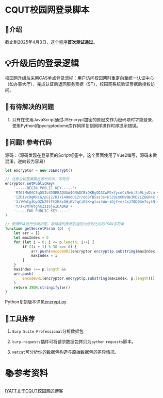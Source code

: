 # CQUT校园网登录脚本

## 🤔介绍

截止到2025年4月3日，这个程序**首次测试通过**。

# 💡升级后的登录逻辑

校园网升级后采用CAS单点登录流程：用户访问校园网时重定向至统一认证中心（如办事大厅），完成认证后返回服务票据（ST），校园网系统验证票据后授权访问。

## 🐸有待解决的问题

1.  只有在使用JavaScript通过JSEncrypt加密的原密文作为密码项时才能登录，使用Python的pycryptodome库作同样复刻同样操作时却提示错误。

## 📝问题1 参考代码

源码：（源码发现在登录页的Script标签中，这个页面使用了Vue2编写，源码未做混淆，逆向较为容易）

```javascript
let encryptor = new JSEncrypt()

// 注意公钥是暴露在源代码中，写死的
encryptor.setPublicKey(
	'-----BEGIN PUBLIC KEY-----'+
	'MIGfMA0GCSqGSIb3DQEBAQUAA4GNADCBiQKBgQDACwPDxYycdCiNeblZa9LjvDzb'+
	'iZU1vc9gKRcG/pGjZ/DJkI4HmoUE2r/o6SfB5az3s+H5JDzmOMVQ63hD7LZQGR4k'+
    '3iYWnCg3UpQZkZEtFtXBXsQHjKVJqCiEtK+gtxz4WnriDjf+e/CxJ7OD03e7sy5N'+
    'Y/akVmYNtghKZzz6jwIDAQAB'+
    '-----END PUBLIC KEY-----'
)

// 使用RSA进行分段加密，存储成列表然后返回为序列化后的JSON字符串
function getSecretParam (p)  {
	let arr = []
	let maxIndex = 0
	for (let i = 0; i <= p.length; i++) {
		if ((i + 1) % 30 === 0) {
			arr.push(encodeURI(encryptor.encrypt(p.substring(maxIndex, i))))
			maxIndex = i
		}
	}
	maxIndex !== p.length &&
	arr.push(
		encodeURI(encryptor.encrypt(p.substring(maxIndex, p.length)))
	)
	return JSON.stringify(arr)
}

```

Python复刻版本详见[encrypt.py](encrypt.py)

## 🔧工具推荐

1.  `Burp Suite Professional`分析数据包

2.	`burp-requests`插件可将请求数据包拷贝为`python` `requests`脚本。

3.	`Netcat`可分析你的数据包构造与原始数据包的差异情况。

# 📚参考资料

[IYATT关于CQUT校园网的博客](https://blog.iyatt.com/?p=6815)